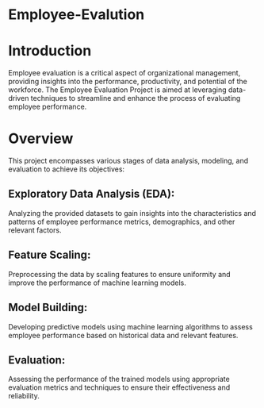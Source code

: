 # Employee-Evalution

# **Introduction**
Employee evaluation is a critical aspect of organizational management, providing insights into the performance, productivity, and potential of the workforce. The Employee Evaluation Project is aimed at leveraging data-driven techniques to streamline and enhance the process of evaluating employee performance.

# Overview
This project encompasses various stages of data analysis, modeling, and evaluation to achieve its objectives:

## Exploratory Data Analysis (EDA): 
Analyzing the provided datasets to gain insights into the characteristics and patterns of employee performance metrics, demographics, and other relevant factors.

## Feature Scaling: 
Preprocessing the data by scaling features to ensure uniformity and improve the performance of machine learning models.

## Model Building: 
Developing predictive models using machine learning algorithms to assess employee performance based on historical data and relevant features.

## Evaluation:
Assessing the performance of the trained models using appropriate evaluation metrics and techniques to ensure their effectiveness and reliability.
